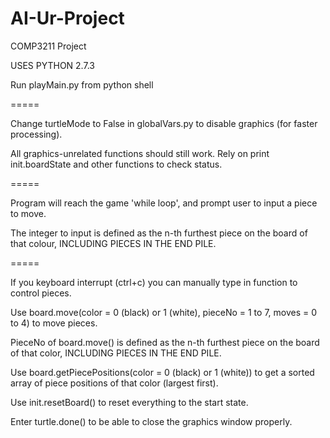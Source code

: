 # AI-Ur-Project

COMP3211 Project

USES PYTHON 2.7.3

Run playMain.py from python shell

=====

Change turtleMode to False in globalVars.py to disable graphics (for faster processing).

All graphics-unrelated functions should still work. Rely on print init.boardState and other functions to check status.

=====

Program will reach the game 'while loop', and prompt user to input a piece to move.

The integer to input is defined as the n-th furthest piece on the board of that colour, INCLUDING PIECES IN THE END PILE.

=====

If you keyboard interrupt (ctrl+c) you can manually type in function to control pieces.

Use board.move(color = 0 (black) or 1 (white), pieceNo = 1 to 7, moves = 0 to 4) to move pieces.

PieceNo of board.move() is defined as the n-th furthest piece on the board of that color, INCLUDING PIECES IN THE END PILE.



Use board.getPiecePositions(color = 0 (black) or 1 (white)) to get a sorted array of piece positions of that color (largest first).

Use init.resetBoard() to reset everything to the start state.

Enter turtle.done() to be able to close the graphics window properly.